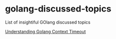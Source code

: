 # golang-discussed-topics
List of insightiful GOlang discussed topics

[Understanding Golang Context Timeout](https://stackoverflow.com/questions/53676949/understanding-golang-context-timeout)


